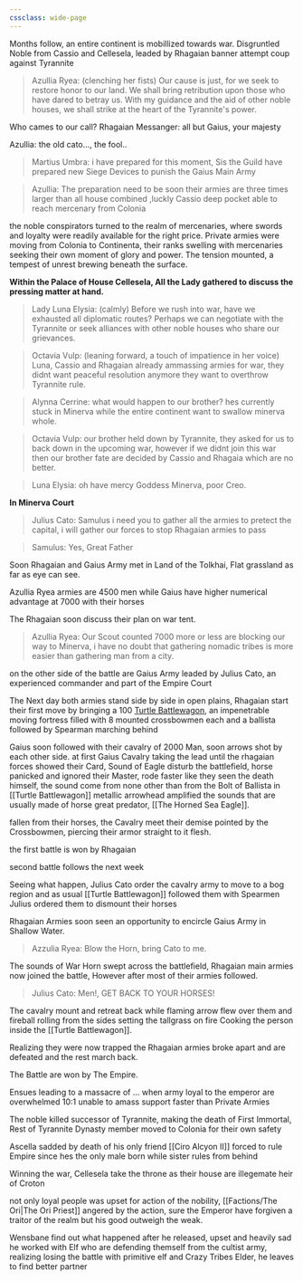 ```yaml
---
cssclass: wide-page
---
```

Months follow, an entire continent is mobillized towards war. Disgruntled Noble from Cassio and Cellesela, leaded by Rhagaian banner attempt coup against Tyrannite 

>Azullia Ryea: (clenching her fists) Our cause is just, for we seek to restore honor to our land. We shall bring retribution upon those who have dared to betray us. With my guidance and the aid of other noble houses, we shall strike at the heart of the Tyrannite's power.

Who cames to our call?
Rhagaian Messanger: all but Gaius, your majesty

Azullia: the old cato..., the fool..

>Martius Umbra: i have prepared for this moment, Sis
the Guild have prepared new Siege Devices to punish the Gaius Main Army

>Azullia: The preparation need to be soon their armies are three times larger than all house combined ,luckly Cassio deep pocket able to reach mercenary from Colonia



the noble conspirators turned to the realm of mercenaries, where swords and loyalty were readily available for the right price. Private armies were moving from Colonia to Continenta, their ranks swelling with mercenaries seeking their own moment of glory and power. The tension mounted, a tempest of unrest brewing beneath the surface.

**Within the Palace of House Cellesela, All the Lady gathered to discuss the pressing matter at hand.**

>Lady Luna Elysia: (calmly) Before we rush into war, have we exhausted all diplomatic routes? Perhaps we can negotiate with the Tyrannite or seek alliances with other noble houses who share our grievances.


>Octavia Vulp: (leaning forward, a touch of impatience in her voice) Luna, Cassio and Rhagaian already ammassing armies for war, they didnt want peaceful resolution anymore they want to overthrow Tyrannite rule.

>Alynna Cerrine: what would happen to our brother? hes currently stuck in Minerva while the entire continent want to swallow minerva whole.

>Octavia Vulp: our brother held down by Tyrannite, they asked for us to back down in the upcoming war, however if we didnt join this war then our brother fate are decided by Cassio and Rhagaia which are no better.

>Luna Elysia: oh have mercy Goddess Minerva, poor Creo.

**In Minerva Court**
>Julius Cato: Samulus i need you to gather all the armies to pretect the capital, i will gather our forces to stop Rhagaian armies to pass

>Samulus: Yes, Great Father

Soon Rhagaian and Gaius Army met in Land of the Tolkhai, Flat grassland as far as eye can see.

Azullia Ryea armies are 4500 men while Gaius have higher numerical advantage at 7000
with their horses

The Rhagaian soon discuss their plan on war tent.

>Azullia Ryea: Our Scout counted 7000 more or less are blocking our way to Minerva, i have no doubt that gathering nomadic tribes is more easier than gathering man from a city.

on the other side of the battle are Gaius Army leaded by Julius Cato, an experienced commander and part of the Empire Court

The Next day both armies stand side by side in open plains, Rhagaian start their first move by bringing a 100 [Turtle Battlewagon](app://obsidian.md/Turtle%20Battlewagon), an impenetrable moving fortress filled with 8 mounted crossbowmen each and a ballista followed by Spearman marching behind

Gaius soon followed with their cavalry of 2000 Man, soon arrows shot by each other side. at first Gaius Cavalry taking the lead until the rhagaian forces showed their Card, Sound of Eagle disturb the battlefield, horse panicked and ignored their Master, rode faster like they seen the death himself, the sound come from none other than from the Bolt of Ballista in [[Turtle Battlewagon]] metallic arrowhead amplified the sounds that are usually made of horse great predator, [[The Horned Sea Eagle]].

fallen from their horses, the Cavalry meet their demise pointed by the Crossbowmen, piercing their armor straight to it flesh.

the first battle is won by Rhagaian 

second battle follows the next week

Seeing what happen, Julius Cato order the cavalry army to move to a bog region  and as usual [[Turtle Battlewagon]] followed 
them with Spearmen
Julius ordered them to dismount their horses 

Rhagaian Armies soon seen an opportunity to encircle Gaius Army in Shallow Water.

>Azzulia Ryea: Blow the Horn, bring Cato to me.

The sounds of War Horn swept across the battlefield, Rhagaian main armies now joined the battle, However after most of their armies followed.

>Julius Cato: Men!, GET BACK TO YOUR HORSES!

The cavalry mount and retreat back while flaming arrow flew over them and fireball rolling from the sides setting the tallgrass on fire
Cooking the person inside the [[Turtle Battlewagon]].

Realizing they were now trapped the Rhagaian armies broke apart and are defeated and the rest march back.

The Battle are won by The Empire.

Ensues leading to a massacre of ... when army loyal to the emperor are overwhelmed 10:1 unable to amass support faster than Private Armies


The noble killed successor of Tyrannite, making the death of First Immortal, Rest of Tyrannite Dynasty member moved to Colonia for their own safety

Ascella sadded by death of his only friend [[Ciro Alcyon II]] forced to rule Empire since hes the only male born while sister rules from behind

Winning the war, Cellesela take the throne as their house are illegemate heir of Croton

not only loyal people was upset for action of the nobility, [[Factions/The Ori|The Ori Priest]] angered by the action, sure the Emperor have forgiven a traitor of the realm but his good outweigh the weak.

Wensbane find out what happened after he released, upset and heavily sad he worked with Elf who are defending themself from the cultist army, realizing losing the battle with primitive elf and Crazy Tribes Elder, he leaves to find better partner

